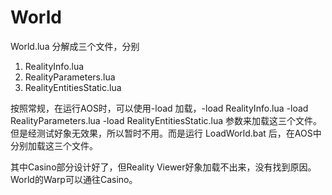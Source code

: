 # World
World.lua 分解成三个文件，分别
1. RealityInfo.lua
2. RealityParameters.lua
3. RealityEntitiesStatic.lua

按照常规，在运行AOS时，可以使用-load 加载，-load RealityInfo.lua  -load RealityParameters.lua -load RealityEntitiesStatic.lua  参数来加载这三个文件。但是经测试好象无效果，所以暂时不用。而是运行 LoadWorld.bat 后，在AOS中分别加载这三个文件。 

其中Casino部分设计好了，但Reality Viewer好象加载不出来，没有找到原因。World的Warp可以通往Casino。   





